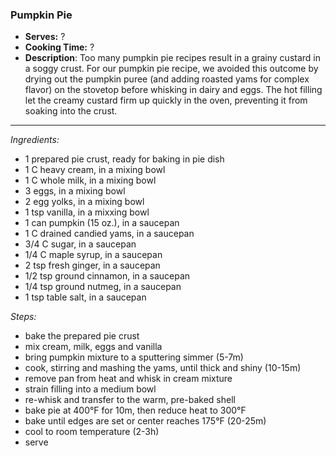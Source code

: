 ### Pumpkin Pie

* **Serves:** ?
* **Cooking Time:** ?
* **Description**: 
 Too many pumpkin pie recipes result in a grainy custard in a soggy crust. For our pumpkin pie recipe, we avoided this outcome by drying out the pumpkin puree (and adding roasted yams for complex flavor) on the stovetop before whisking in dairy and eggs. The hot filling let the creamy custard firm up quickly in the oven, preventing it from soaking into the crust.
 
 
-----
*Ingredients:*
* 1 prepared pie crust, ready for baking in pie dish
* 1 C heavy cream, in a mixing bowl
* 1 C whole milk, in a mixing bowl
* 3 eggs, in a mixing bowl
* 2 egg yolks, in a mixing bowl
* 1 tsp vanilla, in a mixxing bowl
* 1 can pumpkin (15 oz.), in a saucepan
* 1 C drained candied yams, in a saucepan
* 3/4 C sugar, in a saucepan
* 1/4 C maple syrup, in a saucepan
* 2 tsp fresh ginger, in a saucepan
* 1/2 tsp ground cinnamon, in a saucepan
* 1/4 tsp ground nutmeg, in a saucepan
* 1 tsp table salt, in a saucepan

*Steps:*
* bake the prepared pie crust
* mix cream, milk, eggs and vanilla
* bring pumpkin mixture to a sputtering simmer (5-7m)
* cook, stirring and mashing the yams, until thick and shiny (10-15m)
* remove pan from heat and whisk in cream mixture
* strain filling into a medium bowl
* re-whisk and transfer to the warm, pre-baked shell
* bake pie at 400°F for 10m, then reduce heat to 300°F
* bake until edges are set or center reaches 175°F (20-25m)
* cool to room temperature (2-3h)
* serve

